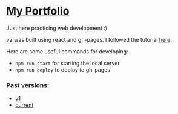 # [My Portfolio](https://melissaflee02.github.io/)

Just here practicing web development :)

v2 was built using react and gh-pages.  I followed the tutorial [here](https://dev.to/yuribenjamin/how-to-deploy-react-app-in-github-pages-2a1f).  

Here are some useful commands for developing:
* `npm run start` for starting the local server
* `npm run deploy` to deploy to gh-pages

### Past versions:
* [v1](https://melissaflee02.github.io/archive/v1/)
* [current](https://melissaflee02.github.io/)
